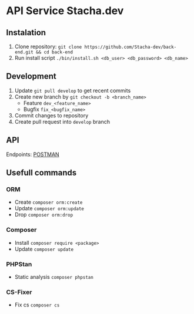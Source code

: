 # API Service Stacha.dev

## Instalation

1. Clone repository: `git clone https://github.com/Stacha-dev/back-end.git && cd back-end`
2. Run install script `./bin/install.sh <db_user> <db_password> <db_name>`

## Development

1. Update `git pull develop` to get recent commits
2. Create new branch by `git checkout -b <branch_name>`
    - Feature `dev_<feature_name>`
    - Bugfix `fix_<bugfix_name>`
3. Commit changes to repository
4. Create pull request into `develop` branch

## API

Endpoints: [POSTMAN](https://documenter.getpostman.com/view/10875200/T1LTdP9o?version=latest)

## Usefull commands

### ORM

-   Create `composer orm:create`
-   Update `composer orm:update`
-   Drop  `composer orm:drop`

### Composer

-   Install `composer require <package>`
-   Update `composer update`

### PHPStan

-   Static analysis `composer phpstan`

### CS-Fixer

-   Fix cs `composer cs`
